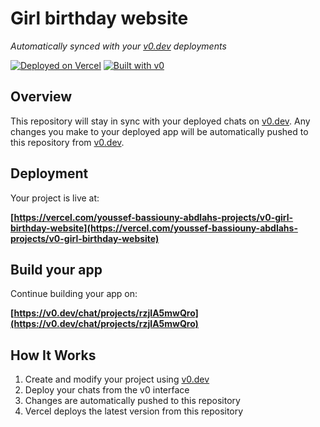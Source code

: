 # Girl birthday website

*Automatically synced with your [v0.dev](https://v0.dev) deployments*

[![Deployed on Vercel](https://img.shields.io/badge/Deployed%20on-Vercel-black?style=for-the-badge&logo=vercel)](https://vercel.com/youssef-bassiouny-abdlahs-projects/v0-girl-birthday-website)
[![Built with v0](https://img.shields.io/badge/Built%20with-v0.dev-black?style=for-the-badge)](https://v0.dev/chat/projects/rzjIA5mwQro)

## Overview

This repository will stay in sync with your deployed chats on [v0.dev](https://v0.dev).
Any changes you make to your deployed app will be automatically pushed to this repository from [v0.dev](https://v0.dev).

## Deployment

Your project is live at:

**[https://vercel.com/youssef-bassiouny-abdlahs-projects/v0-girl-birthday-website](https://vercel.com/youssef-bassiouny-abdlahs-projects/v0-girl-birthday-website)**

## Build your app

Continue building your app on:

**[https://v0.dev/chat/projects/rzjIA5mwQro](https://v0.dev/chat/projects/rzjIA5mwQro)**

## How It Works

1. Create and modify your project using [v0.dev](https://v0.dev)
2. Deploy your chats from the v0 interface
3. Changes are automatically pushed to this repository
4. Vercel deploys the latest version from this repository